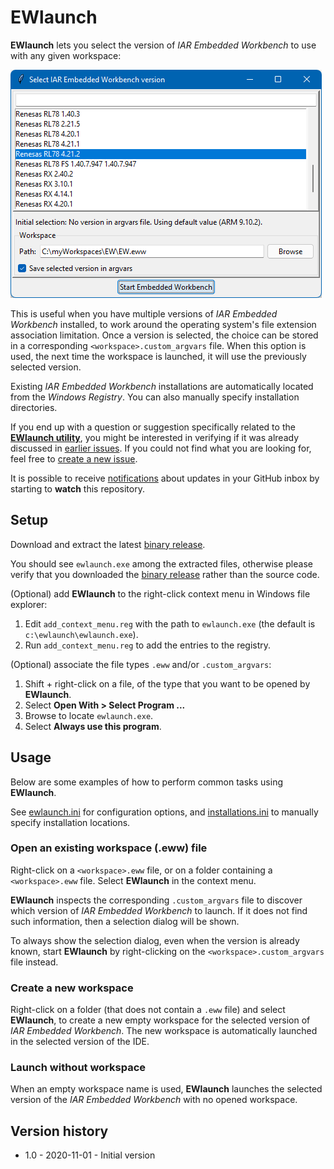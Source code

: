 # EWlaunch

__EWlaunch__ lets you select the version of _IAR Embedded Workbench_ to use with any given workspace:

![ewlaunch-demo](ewlaunch.png)

This is useful when you have multiple versions of _IAR Embedded Workbench_ installed, to work around the operating system's file extension association limitation. Once a version is selected, the choice can be stored in a corresponding `<workspace>.custom_argvars` file. When this option is used, the next time the workspace is launched, it will use the previously selected version.

Existing _IAR Embedded Workbench_ installations are automatically located from the _Windows Registry_. You can also manually specify installation directories.

If you end up with a question or suggestion specifically related to the [__EWlaunch utility__][url-repo-home], you might be interested in verifying if it was already discussed in [earlier issues][url-repo-issue-old]. If you could not find what you are looking for, feel free to [create a new issue][url-repo-issue-new].

It is possible to receive [notifications][url-gh-docs-notify] about updates in your GitHub inbox by starting to __watch__ this repository.

## Setup

Download and extract the latest [binary release][url-repo-latest-zip].

You should see `ewlaunch.exe` among the extracted files, otherwise please verify that you downloaded the [binary release][url-repo-latest-zip] rather than the source code.

(Optional) add __EWlaunch__ to the right-click context menu in Windows file explorer:
1. Edit `add_context_menu.reg` with the path to `ewlaunch.exe` (the default is `c:\ewlaunch\ewlaunch.exe`).
2. Run `add_context_menu.reg` to add the entries to the registry. 

(Optional) associate the file types `.eww` and/or `.custom_argvars`:
1. Shift + right-click on a file, of the type that you want to be opened by __EWlaunch__.
2. Select __Open With > Select Program ...__
3. Browse to locate `ewlaunch.exe`.
4. Select __Always use this program__.

## Usage

Below are some examples of how to perform common tasks using __EWlaunch__.

See [ewlaunch.ini](ewlaunch.ini) for configuration options, and [installations.ini](installations.ini) to manually specify installation locations.

### Open an existing workspace (.eww) file

Right-click on a `<workspace>.eww` file, or on a folder containing a `<workspace>.eww` file. Select __EWlaunch__ in the context menu.

__EWlaunch__ inspects the corresponding `.custom_argvars` file to discover which version of _IAR Embedded Workbench_ to launch. If it does not find such information, then a selection dialog will be shown.

To always show the selection dialog, even when the version is already known, start __EWlaunch__ by right-clicking on the `<workspace>.custom_argvars` file instead.

### Create a new workspace
Right-click on a folder (that does not contain a `.eww` file) and select __EWlaunch__, to create a new empty workspace for the selected version of _IAR Embedded Workbench_. The new workspace is automatically launched in the selected version of the IDE.

### Launch without workspace
When an empty workspace name is used, __EWlaunch__ launches the selected version of the _IAR Embedded Workbench_ with no opened workspace.


## Version history
- 1.0 - 2020-11-01 - Initial version

<!-- Links -->
[url-repo-home]:         https://github.com/IARSystems/ewlaunch
[url-repo-issue-new]:    https://github.com/IARSystems/ewlaunch/issues/new
[url-repo-issue-old]:    https://github.com/IARSystems/ewlaunch/issues?q=is%3Aissue+is%3Aopen%7Cclosed
[url-repo-latest-zip]:   https://github.com/IARSystems/ewlaunch/releases/latest
[url-gh-docs-notify]:    https://docs.github.com/en/github/managing-subscriptions-and-notifications-on-github/setting-up-notifications/about-notifications
